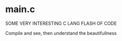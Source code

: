 # main.c
SOME VERY INTERESTING C LANG FLASH OF CODE

Compile and see, then understand the beautifullness
